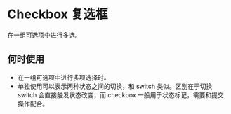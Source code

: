 # Checkbox 复选框

在一组可选项中进行多选。

## 何时使用

- 在一组可选项中进行多项选择时。
- 单独使用可以表示两种状态之间的切换，和 switch 类似。区别在于切换 switch 会直接触发状态改变，而 checkbox 一般用于状态标记，需要和提交操作配合。
